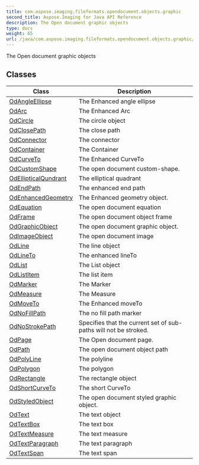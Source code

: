 ```yaml
---
title: com.aspose.imaging.fileformats.opendocument.objects.graphic
second_title: Aspose.Imaging for Java API Reference
description: The Open document graphic objects
type: docs
weight: 65
url: /java/com.aspose.imaging.fileformats.opendocument.objects.graphic/
---
```


The Open document graphic objects


## Classes

| Class | Description |
| --- | --- |
| [OdAngleEllipse](../com.aspose.imaging.fileformats.opendocument.objects.graphic/odangleellipse) | The Enhanced angle ellipse |
| [OdArc](../com.aspose.imaging.fileformats.opendocument.objects.graphic/odarc) | The Enhanced Arc |
| [OdCircle](../com.aspose.imaging.fileformats.opendocument.objects.graphic/odcircle) | The circle object |
| [OdClosePath](../com.aspose.imaging.fileformats.opendocument.objects.graphic/odclosepath) | The close path |
| [OdConnector](../com.aspose.imaging.fileformats.opendocument.objects.graphic/odconnector) | The connector |
| [OdContainer](../com.aspose.imaging.fileformats.opendocument.objects.graphic/odcontainer) | The Container |
| [OdCurveTo](../com.aspose.imaging.fileformats.opendocument.objects.graphic/odcurveto) | The Enhanced CurveTo |
| [OdCustomShape](../com.aspose.imaging.fileformats.opendocument.objects.graphic/odcustomshape) | The open document custom-shape. |
| [OdEllipticalQundrant](../com.aspose.imaging.fileformats.opendocument.objects.graphic/odellipticalqundrant) | The elliptical quadrant |
| [OdEndPath](../com.aspose.imaging.fileformats.opendocument.objects.graphic/odendpath) | The enhanced end path |
| [OdEnhancedGeometry](../com.aspose.imaging.fileformats.opendocument.objects.graphic/odenhancedgeometry) | The Enhanced geometry object. |
| [OdEquation](../com.aspose.imaging.fileformats.opendocument.objects.graphic/odequation) | The open document equation |
| [OdFrame](../com.aspose.imaging.fileformats.opendocument.objects.graphic/odframe) | The open document object frame |
| [OdGraphicObject](../com.aspose.imaging.fileformats.opendocument.objects.graphic/odgraphicobject) | The open document graphic object. |
| [OdImageObject](../com.aspose.imaging.fileformats.opendocument.objects.graphic/odimageobject) | The open document image |
| [OdLine](../com.aspose.imaging.fileformats.opendocument.objects.graphic/odline) | The line object |
| [OdLineTo](../com.aspose.imaging.fileformats.opendocument.objects.graphic/odlineto) | The enhanced lineTo |
| [OdList](../com.aspose.imaging.fileformats.opendocument.objects.graphic/odlist) | The List object |
| [OdListItem](../com.aspose.imaging.fileformats.opendocument.objects.graphic/odlistitem) | The list item |
| [OdMarker](../com.aspose.imaging.fileformats.opendocument.objects.graphic/odmarker) | The Marker |
| [OdMeasure](../com.aspose.imaging.fileformats.opendocument.objects.graphic/odmeasure) | The Measure |
| [OdMoveTo](../com.aspose.imaging.fileformats.opendocument.objects.graphic/odmoveto) | The Enhanced moveTo |
| [OdNoFillPath](../com.aspose.imaging.fileformats.opendocument.objects.graphic/odnofillpath) | The no fill path marker |
| [OdNoStrokePath](../com.aspose.imaging.fileformats.opendocument.objects.graphic/odnostrokepath) | Specifies that the current set of sub-paths will not be stroked. |
| [OdPage](../com.aspose.imaging.fileformats.opendocument.objects.graphic/odpage) | The Open document page. |
| [OdPath](../com.aspose.imaging.fileformats.opendocument.objects.graphic/odpath) | The open document object path |
| [OdPolyLine](../com.aspose.imaging.fileformats.opendocument.objects.graphic/odpolyline) | The polyline |
| [OdPolygon](../com.aspose.imaging.fileformats.opendocument.objects.graphic/odpolygon) | The polygon |
| [OdRectangle](../com.aspose.imaging.fileformats.opendocument.objects.graphic/odrectangle) | The rectangle object |
| [OdShortCurveTo](../com.aspose.imaging.fileformats.opendocument.objects.graphic/odshortcurveto) | The short CurveTo |
| [OdStyledObject](../com.aspose.imaging.fileformats.opendocument.objects.graphic/odstyledobject) | The open document styled graphic object. |
| [OdText](../com.aspose.imaging.fileformats.opendocument.objects.graphic/odtext) | The text object |
| [OdTextBox](../com.aspose.imaging.fileformats.opendocument.objects.graphic/odtextbox) | The text box |
| [OdTextMeasure](../com.aspose.imaging.fileformats.opendocument.objects.graphic/odtextmeasure) | The text measure |
| [OdTextParagraph](../com.aspose.imaging.fileformats.opendocument.objects.graphic/odtextparagraph) | The text paragraph |
| [OdTextSpan](../com.aspose.imaging.fileformats.opendocument.objects.graphic/odtextspan) | The text span |
